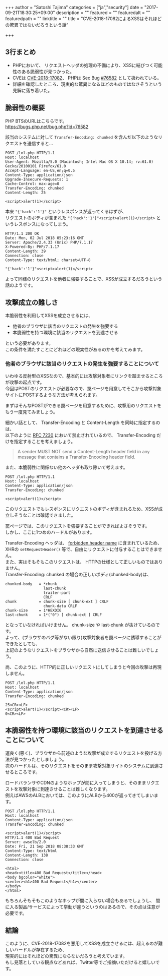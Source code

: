 +++
author = "Satoshi Tajima"
categories = ["ja","security"]
date = "2017-09-21T18:30:25+09:00"
description = ""
featured = ""
featuredalt = ""
featuredpath = ""
linktitle = ""
title = "CVE-2018-17082によるXSSはそれほどの驚異ではないだろうという話"

+++

## 3行まとめ

* PHPにおいて、 リクエストヘッダの処理の不備により、XSSに結びつく可能性のある脆弱性が見つかった。
* CVEは [CVE-2018-17082](http://cve.mitre.org/cgi-bin/cvename.cgi?name=CVE-2018-17082)、 PHPは Sec Bug [#76582](https://bugs.php.net/bug.php?id=76582) として扱われている。
* 詳細を確認したところ、現実的な驚異になるほどのものではなさそうという見解に落ち着いた。

## 脆弱性の概要

PHP BTSのURLはこちらです。  
https://bugs.php.net/bug.php?id=76582

該当のシステムに対して `Transfer-Encoding: chunked` を含んだ以下のようなリクエストを送信すると...

```
POST /lol.php HTTP/1.1  
Host: localhost  
User-Agent: Mozilla/5.0 (Macintosh; Intel Mac OS X 10.14; rv:61.0) Gecko/20100101 Firefox/61.0  
Accept-Language: en-US,en;q=0.5  
Content-Type: application/json  
Upgrade-Insecure-Requests: 1  
Cache-Control: max-age=0  
Transfer-Encoding: chunked  
Content-Length: 25  
 
<script>alert(1)</script>  
```

本来 `"{'hack':'1'}"` というレスポンスが返ってくるはずが、  
リクエストのボディが含まれた `"{'hack':'1'}"<script>alert(1)</script>` というレスポンスになってしまう。

```
HTTP/1.1 200 OK
Date: Mon, 02 Jul 2018 05:23:16 GMT
Server: Apache/2.4.33 (Unix) PHP/7.1.17
X-Powered-By: PHP/7.1.17
Content-Length: 39
Connection: close
Content-Type: text/html; charset=UTF-8

"{'hack':'1'}"<script>alert(1)</script> 
```

よって同様のリクエストを他者に強要することで、XSSが成立するだろうという話のようです。



## 攻撃成立の難しさ

本脆弱性を利用してXSSを成立させるには、

* 他者のブラウザに該当のリクエストの発生を強要する
* 本脆弱性を持つ環境に該当のリクエストを到達させる

という必要があります。  
この条件を満たすことにどれほどの現実性があるのかを考えてみます。  

### 他者のブラウザに該当のリクエストの発生を強要することについて

いわゆる反射型のXSSなので、基本的には攻撃対象者にリンクを踏ませるところが攻撃の起点です。  
今回はPOSTのリクエストが必要なので、罠ページを用意してそこから攻撃対象サイトにPOSTするような方法が考えられます。  
  
まずはそんなPOSTができる罠ページを用意するために、攻撃用のリクエストをもう一度見てみましょう。  

細かい話として、 Transfer-Encoding と Content-Length を同時に指定するのは、  
以下のように [RFC 7230](https://tools.ietf.org/html/rfc7230#section-3.3.2) において禁止されているので、 Transfer-Encoding だけを指定することを考えましょう。

> A sender MUST NOT send a Content-Length header field in any message that contains a Transfer-Encoding header field.

また、本脆弱性に関係ない他のヘッダも取り除いて考えます。

```
POST /lol.php HTTP/1.1  
Host: localhost  
Content-Type: application/json  
Transfer-Encoding: chunked  
 
<script>alert(1)</script>  
```

このリクエストでもレスポンスにリクエストのボディが含まれるため、XSSが成立しそうなことは確認できました。  

罠ページでは、このリクエストを強要することができればよさそうです。  
しかし、ここに1つめのハードルがあります。  

Transfer-Encoding ヘッダは、 [forbidden header name](https://fetch.spec.whatwg.org/#forbidden-header-name) に含まれているため、  
XHRの `setRequestHeader()` 等で、自由にリクエストに付与することはできません。  
また、実はそもそもこのリクエストは、 HTTPの仕様として正しいものではありません。  
Transfer-Encoding: chunked の場合の正しいボディ(chunked-body)は、

```
chunked-body   = *chunk
                 last-chunk
                 trailer-part
                 CRLF
chunk          = chunk-size [ chunk-ext ] CRLF
                 chunk-data CRLF
chunk-size     = 1*HEXDIG
last-chunk     = 1*("0") [ chunk-ext ] CRLF
```

となっていなければいけません。 chunk-size や last-chunk が抜けているのです。  
よって、(ブラウザのバグ等がない限り)攻撃対象者を罠ページに誘導することができたとしても、  
上記のようなリクエストをブラウザから自然に送信させることは難しいでしょう。

尚、このように、HTTP的に正しいリクエストにしてしまうと今回の攻撃は再現しません。
```
POST /lol.php HTTP/1.1
Host: localhost
Content-Type: application/json
Transfer-Encoding: chunked
 
25<CR><LF>
<script>alert(1)</script><CR><LF>
0<CR><LF>
```

## 本脆弱性を持つ環境に該当のリクエストを到達させることについて

運良く(悪く)、ブラウザから前述のような攻撃が成立するリクエストを投げる方法が見つかったとしましょう。  
次のハードルは、そのリクエストをそのまま攻撃対象サイトのシステムに到達させるところです。

ロードバランサやCDNのようなホップが間に入ってしまうと、そのままリクエストを攻撃対象に到達させることは難しくなります。  
例えばAWSのALBにおいては、このようにALBから400が返ってきてしまいます。  

```
POST /lol.php HTTP/1.1  
Host: localhost  
Content-Type: application/json  
Transfer-Encoding: chunked  
 
<script>alert(1)</script>
HTTP/1.1 400 Bad Request
Server: awselb/2.0
Date: Fri, 21 Sep 2018 08:38:33 GMT
Content-Type: text/html
Content-Length: 138
Connection: close

<html>
<head><title>400 Bad Request</title></head>
<body bgcolor="white">
<center><h1>400 Bad Request</h1></center>
</body>
</html>
```

もちろんそもそもこのようなホップが間に入らない場合もあるでしょうし、
間に入る製品/サービスによって挙動が違うというのはあるので、その点は注意が必要です。

## 結論

このように、CVE-2018-17082を悪用してXSSを成立させるには、超えるのが難しいハードルが存在するため、   
現実的にはそれほどの驚異にならないだろうと考えています。  
もし見落としている観点などあれば、Twitter等でご指摘いただけると嬉しいです。
